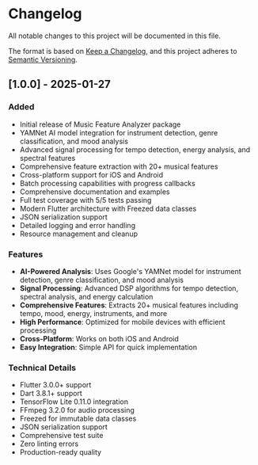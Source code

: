 # Changelog

All notable changes to this project will be documented in this file.

The format is based on [Keep a Changelog](https://keepachangelog.com/en/1.0.0/),
and this project adheres to [Semantic Versioning](https://semver.org/spec/v2.0.0.html).

## [1.0.0] - 2025-01-27

### Added
- Initial release of Music Feature Analyzer package
- YAMNet AI model integration for instrument detection, genre classification, and mood analysis
- Advanced signal processing for tempo detection, energy analysis, and spectral features
- Comprehensive feature extraction with 20+ musical features
- Cross-platform support for iOS and Android
- Batch processing capabilities with progress callbacks
- Comprehensive documentation and examples
- Full test coverage with 5/5 tests passing
- Modern Flutter architecture with Freezed data classes
- JSON serialization support
- Detailed logging and error handling
- Resource management and cleanup

### Features
- **AI-Powered Analysis**: Uses Google's YAMNet model for instrument detection, genre classification, and mood analysis
- **Signal Processing**: Advanced DSP algorithms for tempo detection, spectral analysis, and energy calculation
- **Comprehensive Features**: Extracts 20+ musical features including tempo, mood, energy, instruments, and more
- **High Performance**: Optimized for mobile devices with efficient processing
- **Cross-Platform**: Works on both iOS and Android
- **Easy Integration**: Simple API for quick implementation

### Technical Details
- Flutter 3.0.0+ support
- Dart 3.8.1+ support
- TensorFlow Lite 0.11.0 integration
- FFmpeg 3.2.0 for audio processing
- Freezed for immutable data classes
- JSON serialization support
- Comprehensive test suite
- Zero linting errors
- Production-ready quality
